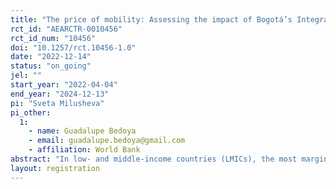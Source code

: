 ```yaml
---
title: "The price of mobility: Assessing the impact of Bogotá’s Integrated System of Transportation (SITP) tariff policies on the well-being of vulnerable populations"
rct_id: "AEARCTR-0010456"
rct_id_num: "10456"
doi: "10.1257/rct.10456-1.0"
date: "2022-12-14"
status: "on_going"
jel: ""
start_year: "2022-04-04"
end_year: "2024-12-13"
pi: "Sveta Milusheva"
pi_other:
  1:
    - name: Guadalupe Bedoya
    - email: guadalupe.bedoya@gmail.com
    - affiliation: World Bank
abstract: "In low- and middle-income countries (LMICs), the most marginalized people often live furthest from the city center and face expensive commutes to access economic opportunities and services. Transit incentives may improve the well-being of of vulnerable populations who otherwise would forgo welfare enhancing trips like healthcare visits and job search opportunities. This study takes advantage of a significant upcoming reform in the transit subsidy policy of Bogotá, which will considerably modify its eligible population, to assess the effects of targeted transit incentives, under imperfect take-up, on mobility, access to healthcare services and job opportunities, as well as effects on overall indicators of well-being such as income, food security and psychological well-being."
layout: registration
---
```


